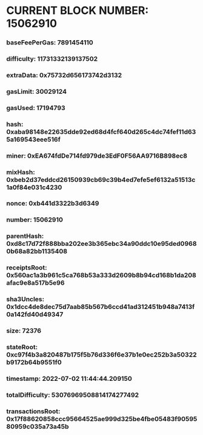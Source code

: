 # CURRENT BLOCK NUMBER: 15062910

### baseFeePerGas: 7891454110
### difficulty: 11731332139137502
### extraData: 0x75732d656173742d3132
### gasLimit: 30029124
### gasUsed: 17194793
### hash: 0xaba98148e22635dde92ed68d4fcf640d265c4dc74fef11d635a169543eee516f
### miner: 0xEA674fdDe714fd979de3EdF0F56AA9716B898ec8
### mixHash: 0xbeb2d37eddcd26150939cb69c39b4ed7efe5ef6132a51513c1a0f84e031c4230
### nonce: 0xb441d3322b3d6349
### number: 15062910
### parentHash: 0xd8c17d72f888bba202ee3b365ebc34a90ddc10e95ded09680b68a82bb1135408
### receiptsRoot: 0x560ac1a3b961c5ca768b53a333d2609b8b94cd168b1da208afac9e8a517b5e96
### sha3Uncles: 0x1dcc4de8dec75d7aab85b567b6ccd41ad312451b948a7413f0a142fd40d49347
### size: 72376
### stateRoot: 0xc97f4b3a820487b175f5b76d336f6e37b1e0ec252b3a50322b9172b64b9551f0
### timestamp: 2022-07-02 11:44:44.209150
### totalDifficulty: 53076969508814174277492
### transactionsRoot: 0x17f88620858ccc95664525ae999d325be4fbe05483f9059580959c035a73a45b
